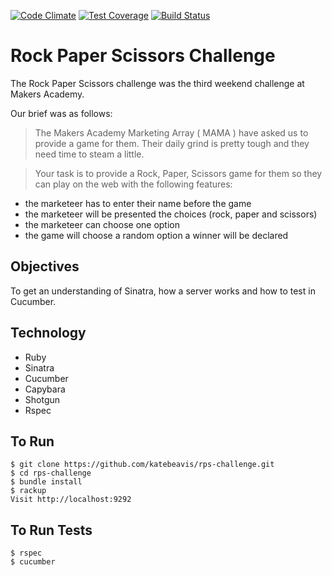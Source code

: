 [![Code Climate](https://codeclimate.com/github/katebeavis/inject-challenge/badges/gpa.svg)](https://codeclimate.com/github/katebeavis/inject-challenge) [![Test Coverage](https://codeclimate.com/github/katebeavis/inject-challenge/badges/coverage.svg)](https://codeclimate.com/github/katebeavis/inject-challenge) [![Build Status](https://travis-ci.org/katebeavis/inject-challenge.svg?branch=master)](https://travis-ci.org/katebeavis/inject-challenge)
# Rock Paper Scissors Challenge

The Rock Paper Scissors challenge was the third weekend challenge at Makers Academy.

Our brief was as follows:

> The Makers Academy Marketing Array ( MAMA ) have asked us to provide a game for them. Their daily grind is pretty tough and they need time to steam a little.

> Your task is to provide a Rock, Paper, Scissors game for them so they can play on the web with the following features:

- the marketeer has to enter their name before the game
- the marketeer will be presented the choices (rock, paper and scissors)
- the marketeer can choose one option
- the game will choose a random option
a winner will be declared

## Objectives
To get an understanding of Sinatra, how a server works and how to test in Cucumber.

## Technology
- Ruby
- Sinatra
- Cucumber
- Capybara
- Shotgun
- Rspec

## To Run
```
$ git clone https://github.com/katebeavis/rps-challenge.git
$ cd rps-challenge
$ bundle install
$ rackup
Visit http://localhost:9292
```

## To Run Tests
```
$ rspec
$ cucumber
```

